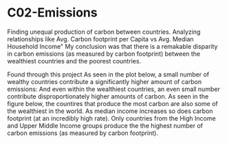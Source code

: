 # C02-Emissions
Finding unequal production of carbon between countries. Analyzing relationships like Avg. Carbon footprint per Capita vs Avg. Median Household Income"
My conclusion was that there is a remakable disparity in carbon emissions (as measured by carbon footprint) between the wealthiest countries and the poorest countries. 


Found through this project  As seen in the plot below, a small number of wealthy countries contribute a significantly higher amount of carbon emissions: And even within the wealthiest countries, an even small number contribute disproportionately higher amounts of carbon. As seen in the figure below, the countires that produce the most carbon are also some of the wealthiest in the world. 
As median income increases so does carbon footprint (at an incredibly high rate). Only countries from the High Income and Upper Middle Income groups produce the the highest number of carbon emissions (as measured by carbon footprint).
